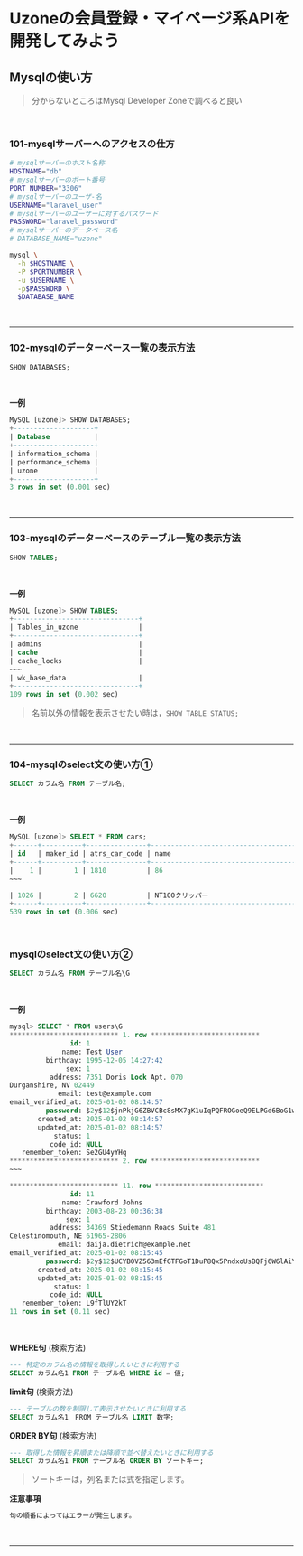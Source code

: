 # Uzoneの会員登録・マイページ系APIを開発してみよう

## Mysqlの使い方

> 分からないところはMysql Developer Zoneで調べると良い

<br>

### 101-mysqlサーバーへのアクセスの仕方

```bash
# mysqlサーバーのホスト名称
HOSTNAME="db"
# mysqlサーバーのポート番号
PORT_NUMBER="3306"
# mysqlサーバーのユーザ-名
USERNAME="laravel_user"
# mysqlサーバーのユーザーに対するパスワード 
PASSWORD="laravel_password"
# mysqlサーバーのデータベース名
# DATABASE_NAME="uzone"

mysql \
  -h $HOSTNAME \
  -P $PORTNUMBER \
  -u $USERNAME \
  -p$PASSWORD \
  $DATABASE_NAME
```

<br>

---

### 102-mysqlのデーターベース一覧の表示方法

```sql
SHOW DATABASES;
```

<br>

**一例**
```sql
MySQL [uzone]> SHOW DATABASES;
+--------------------+
| Database           |
+--------------------+
| information_schema |
| performance_schema |
| uzone              |
+--------------------+
3 rows in set (0.001 sec)
```

<br>

---

### 103-mysqlのデーターベースのテーブル一覧の表示方法
```sql
SHOW TABLES;
```

<br>

**一例**
```sql
MySQL [uzone]> SHOW TABLES;
+-------------------------------+
| Tables_in_uzone               |
+-------------------------------+
| admins                        |
| cache                         |
| cache_locks                   |
~~~
| wk_base_data                  |
+-------------------------------+
109 rows in set (0.002 sec)
```

> 名前以外の情報を表示させたい時は，`SHOW TABLE STATUS;`
<br>

---

### 104-mysqlのselect文の使い方①
```sql
SELECT カラム名 FROM テーブル名;
```

<br>

**一例**
```sql
MySQL [uzone]> SELECT * FROM cars;
+------+----------+---------------+-----------------------------------------+--------+---------------------+---------------------+------------+------------+
| id   | maker_id | atrs_car_code | name                                    | status | created_at          | updated_at          | created_by | updated_by |
+------+----------+---------------+-----------------------------------------+--------+---------------------+---------------------+------------+------------+
|    1 |        1 | 1810          | 86                                      |      1 | 2024-12-13 17:39:19 | 2024-12-13 17:39:19 |      20000 |      20000 |
~~~

| 1026 |        2 | 6620          | NT100クリッパー                          |      1 | 2024-12-13 17:39:30 | 2024-12-13 17:39:30 |      20000 |      20000 |
+------+----------+---------------+-----------------------------------------+--------+---------------------+---------------------+------------+------------+
539 rows in set (0.006 sec)
```

<br>

### mysqlのselect文の使い方②
```sql
SELECT カラム名 FROM テーブル名\G
```

<br>

**一例**
```sql
mysql> SELECT * FROM users\G
*************************** 1. row ***************************
               id: 1
             name: Test User
         birthday: 1995-12-05 14:27:42
              sex: 1
          address: 7351 Doris Lock Apt. 070
Durganshire, NV 02449
            email: test@example.com
email_verified_at: 2025-01-02 08:14:57
         password: $2y$12$jnPkjG6ZBVCBc8sMX7gK1uIqPQFROGoeQ9ELPGd6BoG1w4Hi.YXYK
       created_at: 2025-01-02 08:14:57
       updated_at: 2025-01-02 08:14:57
           status: 1
          code_id: NULL
   remember_token: Se2GU4yYHq
*************************** 2. row ***************************
~~~

*************************** 11. row ***************************
               id: 11
             name: Crawford Johns
         birthday: 2003-08-23 00:36:38
              sex: 1
          address: 34369 Stiedemann Roads Suite 481
Celestinomouth, NE 61965-2806
            email: daija.dietrich@example.net
email_verified_at: 2025-01-02 08:15:45
         password: $2y$12$UCYB0VZ563mEfGTFGoT1DuP8Qx5PndxoUsBQFj6W6lAiYXoKYNuUe
       created_at: 2025-01-02 08:15:45
       updated_at: 2025-01-02 08:15:45
           status: 1
          code_id: NULL
   remember_token: L9fTlUY2kT
11 rows in set (0.11 sec)
```
<br>

**WHERE句** (検索方法)
```sql
--- 特定のカラム名の情報を取得したいときに利用する
SELECT カラム名1 FROM テーブル名 WHERE id = 値;
```

**limit句** (検索方法)
```sql
--- テーブルの数を制限して表示させたいときに利用する
SELECT カラム名1　FROM テーブル名 LIMIT 数字;
```

**ORDER BY句** (検索方法)
```sql
--- 取得した情報を昇順または降順で並べ替えたいときに利用する
SELECT カラム名1 FROM テーブル名 ORDER BY ソートキー;
```
> ソートキーは，列名または式を指定します。

**注意事項**
```sql
句の順番によってはエラーが発生します。
```
<br>

---

